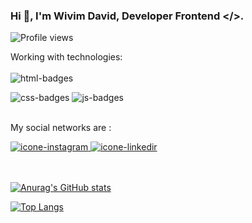 ### Hi 👋, I'm Wivim David, Developer Frontend </>. 


<p align="left"> <img src="https://komarev.com/ghpvc/?username=WivimDavid&color=green" alt="Profile views"/> </p>


Working with technologies:
<br>
<br>
<img  src="https://img.shields.io/badge/HTML5-E34F26?style=for-the-badge&logo=html5&logoColor=white" alt="html-badges" />

<img src="https://img.shields.io/badge/CSS3-1572B6?style=for-the-badge&logo=css3&logoColor=white" alt="css-badges"/>

<img src="https://img.shields.io/badge/JavaScript-F7DF1E?style=for-the-badge&logo=javascript&logoColor=black" alt="js-badges"/>
<br>
<br>

My social networks are :

<a href="https://www.instagram.com/wivimdavid/" type="target-blank" >
<img  src="https://img.shields.io/badge/Instagram-E4405F?style=for-the-badge&logo=instagram&logoColor=white" alt="icone-instagram" />
  
<a href="https://www.linkedin.com/in/wivim-david/" type="target-blank" >
<img  src="https://img.shields.io/badge/LinkedIn-0077B5?style=for-the-badge&logo=linkedin&logoColor=white" alt="icone-linkedir" />
<br>
<br>
<br>
  
![Anurag's GitHub stats](https://github-readme-stats.vercel.app/api?username=WivimDavid&show_icons=true&theme=dracula)

[![Top Langs](https://github-readme-stats.vercel.app/api/top-langs/?username=WivimDavid&show_icons=true&theme=dracula)](https://github.com/anuraghazra/github-readme-stats)

